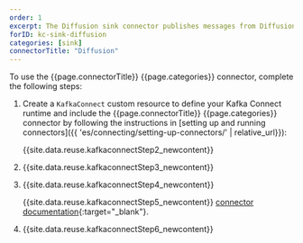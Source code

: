 ```yaml
---
order: 1
excerpt: The Diffusion sink connector publishes messages from Diffusion or Diffusion Cloud to Kafka.
forID: kc-sink-diffusion
categories: [sink]
connectorTitle: "Diffusion"
---
```


To use the {{page.connectorTitle}} {{page.categories}} connector, complete the following steps:

1. Create a `KafkaConnect` custom resource to define your Kafka Connect runtime and include the {{page.connectorTitle}} {{page.categories}} connector by following the instructions in [setting up and running connectors]({{ 'es/connecting/setting-up-connectors/' | relative_url}}):

   {{site.data.reuse.kafkaconnectStep2_newcontent}}    

2. {{site.data.reuse.kafkaconnectStep3_newcontent}}  

3. {{site.data.reuse.kafkaconnectStep4_newcontent}}
   
   {{site.data.reuse.kafkaconnectStep5_newcontent}} [connector documentation](https://github.com/diffusiondata/diffusion-kafka-connect?tab=readme-ov-file#diffusionconnector-configs){:target="_blank"}.       
    
4. {{site.data.reuse.kafkaconnectStep6_newcontent}}
